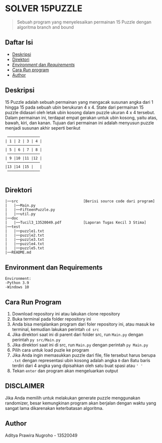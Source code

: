 # SOLVER 15PUZZLE

> Sebuah program yang menyelesaikan permainan 15 Puzzle dengan algoritma branch and bound

## Daftar Isi
- [Deskripsi](#deskripsi)
- [Direktori](#direktori)
- [_Environment_ dan _Requirements_](#environment-dan-requirements)
- [Cara _Run_ program](#cara-run-program)
- [Author](#author)

## Deskripsi
15 Puzzle adalah sebuah permainan yang mengacak susunan angka dari 1 hingga 15 pada sebuah ubin berukuran 4 x 4. State dari permainan 15 puzzle didasari oleh letak ubin kosong dalam puzzle ukuran 4 x 4 tersebut. Dalam permainan ini, terdapat empat gerakan untuk ubin kosong, yaitu atas, bawah, kiri, dan kanan. Tujuan dari permainan ini adalah menyusun puzzle menjadi susunan akhir seperti berikut
```
 ───────────────
| 1 | 2 | 3 | 4 |
 ───────────────
| 5 | 6 | 7 | 8 |
 ───────────────
| 9 |10 |11 |12 |
 ───────────────
|13 |14 |15 |   |
 ───────────────
 
```

## Direktori
```
|──src                              [Berisi source code dari program]
|   |──Main.py
|   |──FifteenPuzzle.py
|   |──util.py
|──doc
|   |──Tucil3_13520049.pdf          [Laporan Tugas Kecil 3 Stima]
|──test
|   |──puzzle1.txt
|   |──puzzle2.txt
|   |──puzzle3.txt
|   |──puzzle4.txt
|   |──puzzle5.txt
|──README.md
```

## Environment dan Requirements
```
Environment:
-Python 3.9
-Windows 10
```

## Cara Run Program
1. Download repository ini atau lakukan clone repository
2. Buka terminal pada folder repository ini
3. Anda bisa menjalankan program dari foler repository ini, atau masuk ke terminal, kemudian lakukan perintah `cd src`
4. Jika direktori saat ini di parent dari folder src, run `Main.py` dengan perintah `py src/Main.py`
5. Jika direktori saat ini di src, run `Main.py` dengan perintah `py Main.py`
6. Pilih cara untuk load puzle ke program
7. Jika Anda ingin memasukkan puzzle dari file, file tersebut harus berupa `.txt` dengan representasi ubin kosong adalah angka `0` dan 8atu baris terdiri dari 4 angka yang dipisahkan oleh satu buat spasi atau `' '`
9. Tekan `enter` dan program akan mengeluarkan output

## DISCLAIMER
Jika Anda memilih untuk melakukan generate puzzle menggunakan randomizer, besar kemungkinan program akan berjalan dengan waktu yang sangat lama dikarenakan keterbatasan algoritma.

## Author
Aditya Prawira Nugroho - 13520049
